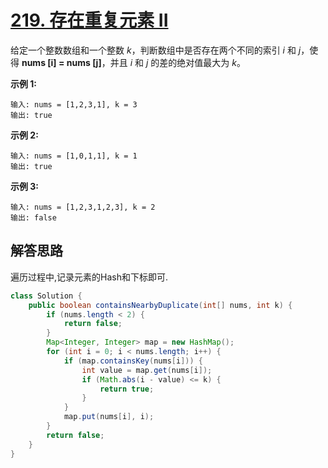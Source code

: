 # [219. 存在重复元素 II](https://leetcode-cn.com/problems/contains-duplicate-ii/description/)

给定一个整数数组和一个整数 *k*，判断数组中是否存在两个不同的索引 *i* 和 *j*，使得 **nums [i] = nums [j]**，并且 *i* 和 *j* 的差的绝对值最大为 *k*。

**示例 1:**

```
输入: nums = [1,2,3,1], k = 3
输出: true
```

**示例 2:**

```
输入: nums = [1,0,1,1], k = 1
输出: true
```

**示例 3:**

```
输入: nums = [1,2,3,1,2,3], k = 2
输出: false
```

## 解答思路

遍历过程中,记录元素的Hash和下标即可.

```java
class Solution {
    public boolean containsNearbyDuplicate(int[] nums, int k) {
        if (nums.length < 2) {
            return false;
        }
        Map<Integer, Integer> map = new HashMap();
        for (int i = 0; i < nums.length; i++) {
            if (map.containsKey(nums[i])) {
                int value = map.get(nums[i]);
                if (Math.abs(i - value) <= k) {
                    return true;
                }
            }
            map.put(nums[i], i);
        }
        return false;
    }
}
```

